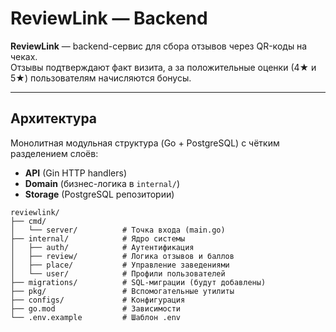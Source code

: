 # ReviewLink — Backend

**ReviewLink** — backend-сервис для сбора отзывов через QR-коды на чеках.  
Отзывы подтверждают факт визита, а за положительные оценки (4★ и 5★) пользователям начисляются бонусы.

---

## Архитектура
Монолитная модульная структура (Go + PostgreSQL) с чётким разделением слоёв:
- **API** (Gin HTTP handlers)
- **Domain** (бизнес-логика в `internal/`)
- **Storage** (PostgreSQL репозитории)

```text
reviewlink/
├── cmd/
│   └── server/          # Точка входа (main.go)
├── internal/            # Ядро системы
│   ├── auth/            # Аутентификация
│   ├── review/          # Логика отзывов и баллов
│   ├── place/           # Управление заведениями
│   └── user/            # Профили пользователей
├── migrations/          # SQL-миграции (будут добавлены)
├── pkg/                 # Вспомогательные утилиты
├── configs/             # Конфигурация
├── go.mod               # Зависимости
└── .env.example         # Шаблон .env